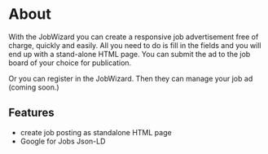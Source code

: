 # About

With the JobWizard you can create a responsive job advertisement free of charge, quickly and easily. All you need to do is fill in the fields and you will end up with a stand-alone HTML page. You can submit the ad to the job board of your choice for publication.

Or you can register in the JobWizard. Then they can manage your job ad (coming soon.)

## Features

* create job posting as standalone HTML page
* Google for Jobs Json-LD

